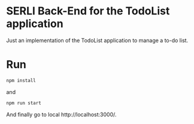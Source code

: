 # SERLI Back-End for the TodoList application

Just an implementation of the TodoList application to manage a to-do list.

# Run

```bash
npm install
```
and
```bash
npm run start
```

And finally go to local http://localhost:3000/.